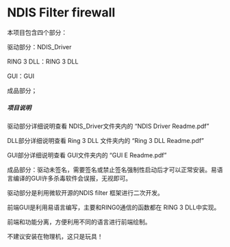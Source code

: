 # NDIS Filter firewall

本项目包含四个部分：

驱动部分：NDIS_Driver

RING 3 DLL：RING 3 DLL

GUI：GUI

成品部分；



##### 项目说明

驱动部分详细说明查看 NDIS_Driver文件夹内的 “NDIS Driver Readme.pdf”

DLL部分详细说明查看 Ring 3 DLL 文件夹内的 “Ring 3 DLL Readme.pdf”

GUI部分详细说明查看 GUI文件夹内的 “GUI E Readme.pdf”

成品部分：驱动未签名，需要签名或禁止签名强制性启动后才可以正常安装。易语言编译的GUI许多杀毒软件会误报，无视即可。





驱动部分是利用微软开源的NDIS filter 框架进行二次开发。



前端GUI是利用易语言编写，主要和RING0通信的函数都在 RING 3 DLL中实现。

前端和功能分离，方便利用不同的语言进行前端绘制。



不建议安装在物理机，这只是玩具！